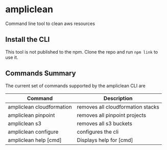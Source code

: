 # ampliclean
Command line tool to clean aws resources

## Install the CLI
This tool is not published to the npm. 
Clone the repo and run `npm link` to use it. 

## Commands Summary

The current set of commands supported by the ampliclean CLI are

| Command              | Description |
| --- | --- |
| ampliclean cloudformation | removes all cloudformation stacks |
| ampliclean pinpoint | removes all pinpoint projects |
| ampliclean s3 | removes all s3 buckets |
| ampliclean configure | configures the cli |
| ampliclean help [cmd] | Displays help for [cmd] |
